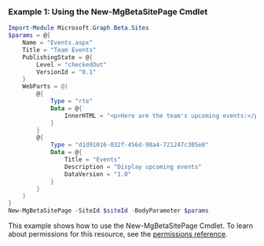 ### Example 1: Using the New-MgBetaSitePage Cmdlet
```powershell
Import-Module Microsoft.Graph.Beta.Sites
$params = @{
	Name = "Events.aspx"
	Title = "Team Events"
	PublishingState = @{
		Level = "checkedOut"
		VersionId = "0.1"
	}
	WebParts = @(
		@{
			Type = "rte"
			Data = @{
				InnerHTML = "<p>Here are the team's upcoming events:</p>"
			}
		}
		@{
			Type = "d1d91016-032f-456d-98a4-721247c305e8"
			Data = @{
				Title = "Events"
				Description = "Display upcoming events"
				DataVersion = "1.0"
			}
		}
	)
}
New-MgBetaSitePage -SiteId $siteId -BodyParameter $params
```
This example shows how to use the New-MgBetaSitePage Cmdlet.
To learn about permissions for this resource, see the [permissions reference](/graph/permissions-reference).
